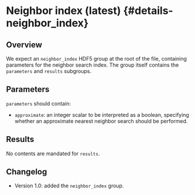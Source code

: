 # Neighbor index (latest) {#details-neighbor_index}

## Overview

We expect an `neighbor_index` HDF5 group at the root of the file, containing parameters for the neighbor search index.
The group itself contains the `parameters` and `results` subgroups.

## Parameters

`parameters` should contain:

- `approximate`: an integer scalar to be interpreted as a boolean, specifying whether an approximate nearest neighbor search should be performed.

## Results

No contents are mandated for `results`.

## Changelog

- Version 1.0: added the `neighbor_index` group.
